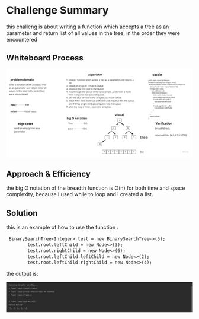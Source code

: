 # Challenge Summary
this challeng is about writing a function which accepts a tree as an parameter and return list of all values in the tree, in the order they were encountered

## Whiteboard Process
![breadth](breadth.jpg)

## Approach & Efficiency
the big O notation of the breadth function is O(n) for both time and space complexity, because i used while to loop and i created a list.

## Solution
this is an example of how to use the function :

```
 BinarySearchTree<Integer> test = new BinarySearchTree<>(5);
        test.root.leftChild = new Node<>(3);
        test.root.rightChild = new Node<>(6);
        test.root.leftChild.leftChild = new Node<>(2);
        test.root.leftChild.rightChild = new Node<>(4);

```

the output is:

![output](output.jpg)
